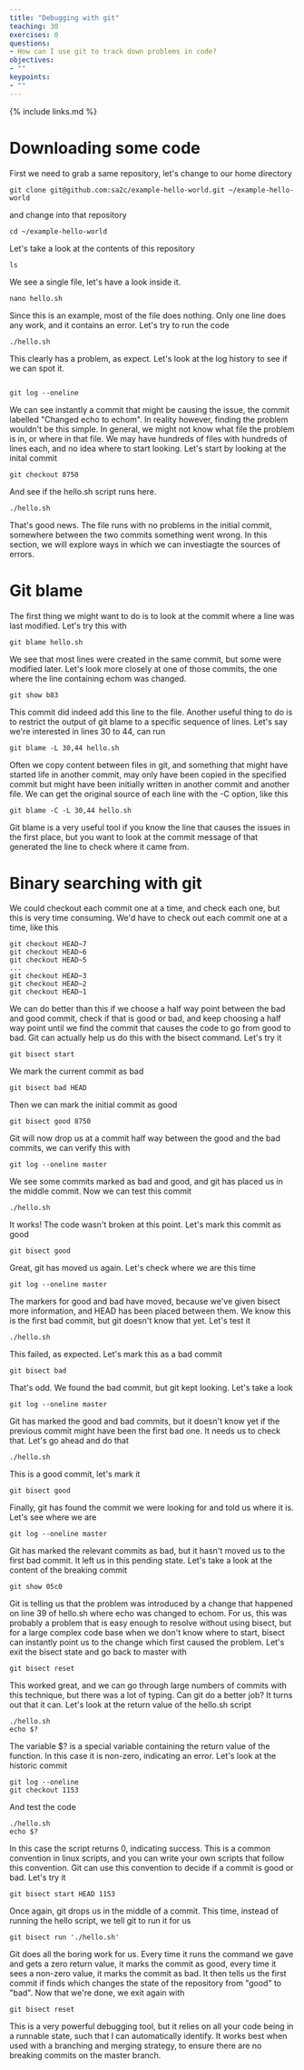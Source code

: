 ```yaml
---
title: "Debugging with git"
teaching: 30
exercises: 0
questions:
- How can I use git to track down problems in code?
objectives:
- ""
keypoints:
- ""
---
```

{% include links.md %}

# Downloading some code
First we need to grab a same repository, let's change to our home directory
~~~
git clone git@github.com:sa2c/example-hello-world.git ~/example-hello-world
~~~
and change into that repository
~~~
cd ~/example-hello-world
~~~
Let's take a look at the contents of this repository
~~~
ls
~~~
We see a single file, let's have a look inside it.
~~~
nano hello.sh
~~~
Since this is an example, most of the file does nothing. Only one line does any work, and it contains an error. Let's try to run the code
~~~
./hello.sh
~~~
This clearly has a problem, as expect. Let's look at the log history to see if we can spot it.
~~~

git log --oneline
~~~
We can see instantly a commit that might be causing the issue, the commit labelled "Changed echo to echom". In reality however, finding the problem wouldn't be this simple. In general, we might not know what file the problem is in, or where in that file. We may have hundreds of files with hundreds of lines each, and no idea where to start looking. Let's start by looking at the inital commit
~~~
git checkout 8750
~~~
And see if the hello.sh script runs here.
~~~
./hello.sh
~~~
That's good news. The file runs with no problems in the initial commit, somewhere between the two commits something went wrong. In this section, we will explore ways in which we can investiagte the sources of errors.

# Git blame

The first thing we might want to do is to look at the commit where a line was last modified. Let's try this with
~~~
git blame hello.sh
~~~
We see that most lines were created in the same commit, but some were modified later. Let's look more closely at one of those commits, the one where the line containing echom was changed.
~~~
git show b83
~~~
This commit did indeed add this line to the file. Another useful thing to do is to restrict the output of git blame to a specific sequence of lines. Let's say we're interested in lines 30 to 44, can run
~~~
git blame -L 30,44 hello.sh
~~~
Often we copy content between files in git, and something that might have started life in another commit, may only have been copied in the specified commit but might have been initially written in another commit and another file. We can get the original source of each line with the -C option, like this
~~~
git blame -C -L 30,44 hello.sh
~~~
Git blame is a very useful tool if you know the line that causes the issues in the first place, but you want to look at the commit message of that generated the line to check where it came from.

# Binary searching with git
We could checkout each commit one at a time, and check each one, but this is very time consuming. We'd have to check out each commit one at a time, like this
~~~
git checkout HEAD~7
git checkout HEAD~6
git checkout HEAD~5
...
git checkout HEAD~3
git checkout HEAD~2
git checkout HEAD~1
~~~
We can do better than this if we choose a half way point between the bad and good commit, check if that is good or bad, and keep choosing a half way point until we find the commit that causes the code to go from good to bad. Git can actually help us do this with the bisect command. Let's try it
~~~
git bisect start
~~~
We mark the current commit as bad
~~~
git bisect bad HEAD
~~~
Then we can mark the initial commit as good
~~~
git bisect good 8750
~~~
Git will now drop us at a commit half way between the good and the bad commits, we can verify this with
~~~
git log --oneline master
~~~
We see some commits marked as bad and good, and git has placed us in the middle commit. Now we can test this commit
~~~
./hello.sh
~~~
It works! The code wasn't broken at this point. Let's mark this commit as good
~~~
git bisect good
~~~
Great, git has moved us again. Let's check where we are this time
~~~
git log --oneline master
~~~
The markers for good and bad have moved, because we've given bisect more information, and HEAD has been placed between them. We know this is the first bad commit, but git doesn't know that yet. Let's test it
~~~
./hello.sh
~~~
This failed, as expected. Let's mark this as a bad commit
~~~
git bisect bad
~~~
That's odd. We found the bad commit, but git kept looking. Let's take a look
~~~
git log --oneline master
~~~
Git has marked the good and bad commits, but it doesn't know yet if the previous commit might have been the first bad one. It needs us to check that. Let's go ahead and do that
~~~
./hello.sh
~~~
This is a good commit, let's mark it
~~~
git bisect good
~~~
Finally, git has found the commit we were looking for and told us where it is. Let's see where we are
~~~
git log --oneline master
~~~
Git has marked the relevant commits as bad, but it hasn't moved us to the first bad commit. It left us in this pending state. Let's take a look at the content of the breaking commit
~~~
git show 05c0
~~~
Git is telling us that the problem was introduced by a change that happened on line 39 of hello.sh where echo was changed to echom. For us, this was probably a problem that is easy enough to resolve without using bisect, but for a large complex code base when we don't know where to start, bisect can instantly point us to the change which first caused the problem. Let's exit the bisect state and go back to master with
~~~
git bisect reset
~~~
This worked great, and we can go through large numbers of commits with this technique, but there was a lot of typing. Can git do a better job? It turns out that it can. Let's look at the return value of the hello.sh script
~~~
./hello.sh
echo $?
~~~
The variable $? is a special variable containing the return value of the function. In this case it is non-zero, indicating an error. Let's look at the historic commit
~~~
git log --oneline
git checkout 1153
~~~
And test the code
~~~
./hello.sh
echo $?
~~~
In this case the script returns 0, indicating success. This is a common convention in linux scripts, and you can write your own scripts that follow this convention. Git can use this convention to decide if a commit is good or bad. Let's try it
~~~
git bisect start HEAD 1153
~~~
Once again, git drops us in the middle of a commit. This time, instead of running the hello script, we tell git to run it for us
~~~
git bisect run './hello.sh'
~~~
Git does all the boring work for us. Every time it runs the command we gave and gets a zero return value, it marks the commit as good, every time it sees a non-zero value, it marks the commit as bad. It then tells us the first commit if finds which changes the state of the repository from "good" to "bad". Now that we're done, we exit again with
~~~
git bisect reset
~~~
This is a very powerful debugging tool, but it relies on all your code being in a runnable state, such that I can automatically identify. It works best when used with a branching and merging strategy, to ensure there are no breaking commits on the master branch.
